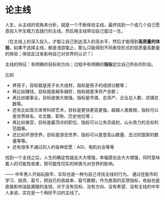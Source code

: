# 论主线

人生，从主线的视角来分析，就是一个不断体验主线，最终找到一个或几个自己愿意投入毕生精力去践行的主线，然后用主线带动自己度过一生。

（在主线上的深入投入，才能让自己到达深入的高水平，然后才能得到**高质量的体验**，如果不选择主线，都是浅尝辄止，那么只能得到不同表现形式的低质量高数量的体验；体验反过来影响自己对世界的认识？）

主线的特征：有明确的目标和方向；过程中有明确的**指标**定位自己所处的阶段。

比如

- 养孩子，目标就是孩子长大成材，指标是孩子的成绩分数等；
- 再比如赚钱，目标就是越多越好，指标就是净资产总额；
- 再比如做事业，目标是做大做强，指标是市值、总资产、企业总人数、店铺总数等。
- 还有比如音乐体育科研艺术，目标是更快更高更强，超越人类极限，指标可以是世界排名、论文数、职称、历史地位等；
- 再比如做官，目标是最顶点的职位，指标可以公务员级别，山头势力的总权利范围等。
- 还比如环游世界，目标是游览世界，指标可以是登高山数量、去过的国家的数量等等。
- 还有很多不通过的人的各种宏愿：AGI、电机社会等等

找到一个主线之后，人生的确定性就会大大增强，幸福感也会大大增强，同时意味着人的可能性收束，把可能性切实的转换为对世界的影响。

——
中年男人开始玩股市，实际也是一种为自己寻找主线的行为。
通过在股市的学习、投资、盈亏，把自已的收益率、盈亏数额，作为直观的反馈指标，收益也是直接影响油盐酱醋的金钱，对于没有目标、没有方向、没有希望、没有主线的中年人来说，实在是一个再好不过的主线了。